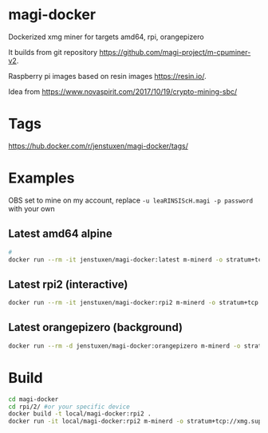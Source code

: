 # magi-docker
Dockerized xmg miner for targets amd64, rpi, orangepizero

It builds from git repository https://github.com/magi-project/m-cpuminer-v2.

Raspberry pi images based on resin images https://resin.io/.

Idea from https://www.novaspirit.com/2017/10/19/crypto-mining-sbc/

# Tags
https://hub.docker.com/r/jenstuxen/magi-docker/tags/


# Examples
OBS set to mine on my account, replace `-u leaRINSIScH.magi -p password` with your own
## Latest amd64 alpine
```bash
#
docker run --rm -it jenstuxen/magi-docker:latest m-minerd -o stratum+tcp://xmg.suprnova.cc:7128 -u leaRINSIScH.magi -p password
```
## Latest rpi2 (interactive)
```bash
docker run --rm -it jenstuxen/magi-docker:rpi2 m-minerd -o stratum+tcp://xmg.suprnova.cc:7128 -u leaRINSIScH.magi -p password
```
## Latest orangepizero (background)
```bash
docker run --rm -d jenstuxen/magi-docker:orangepizero m-minerd -o stratum+tcp://xmg.suprnova.cc:7128 -u leaRINSIScH.magi -p password
```


# Build
```bash
cd magi-docker
cd rpi/2/ #or your specific device
docker build -t local/magi-docker:rpi2 .
docker run -it local/magi-docker:rpi2 m-minerd -o stratum+tcp://xmg.suprnova.cc:7128 -u leaRINSIScH.magi -p password
```
